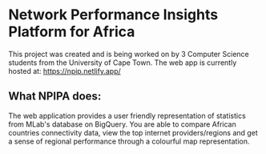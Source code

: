 # Network Performance Insights Platform for Africa
This project was created and is being worked on by 3 Computer Science students from the University of Cape Town. 
The web app is currently hosted at: https://npip.netlify.app/

## What NPIPA does:
The web application provides a user friendly representation of statistics from MLab's database on BigQuery. 
You are able to compare African countries connectivity data, view the top internet providers/regions and get a sense of
regional performance through a colourful map representation.

